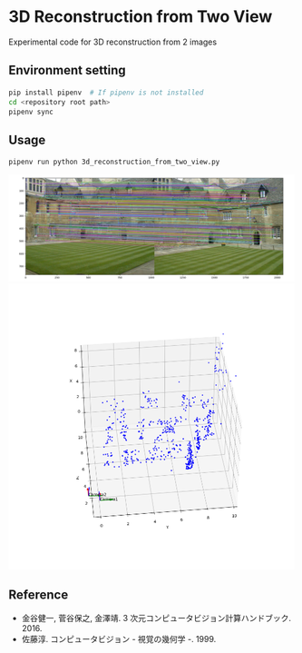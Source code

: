 # 3D Reconstruction from Two View

Experimental code for 3D reconstruction from 2 images

## Environment setting

```bash
pip install pipenv  # If pipenv is not installed
cd <repository root path>
pipenv sync
```

## Usage

```bash
pipenv run python 3d_reconstruction_from_two_view.py
```

![corresponding_points]("./../asset/corresponding_points.png)
![reconstruction]("./../asset/reconstruction.png)

## Reference

- 金谷健一, 菅谷保之, 金澤靖. 3 次元コンピュータビジョン計算ハンドブック. 2016.
- 佐藤淳. コンピュータビジョン - 視覚の幾何学 -. 1999.
